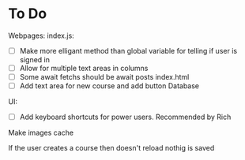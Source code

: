 # To Do
Webpages:
index.js:
- [ ] Make more elligant method than global variable for telling if user is signed in
- [ ] Allow for multiple text areas in columns
- [ ] Some await fetchs should be await posts
index.html
- [ ] Add text area for new course and add button
Database

UI:
- [ ] Add keyboard shortcuts for power users. Recommended by Rich






Make images cache

If the user creates a course then doesn't reload nothig is  saved
